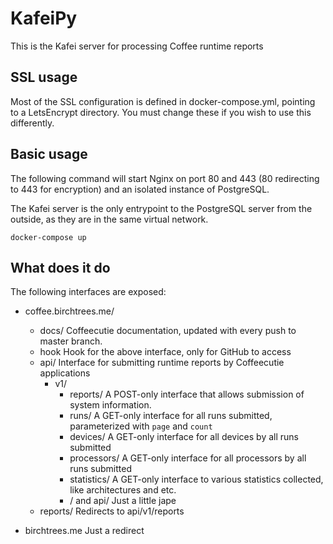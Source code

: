 # KafeiPy

This is the Kafei server for processing Coffee runtime reports

## SSL usage

Most of the SSL configuration is defined in docker-compose.yml, pointing to a LetsEncrypt directory.
You must change these if you wish to use this differently.

## Basic usage

The following command will start Nginx on port 80 and 443 (80 redirecting to 443 for encryption) and an isolated instance of PostgreSQL.

The Kafei server is the only entrypoint to the PostgreSQL server from the outside, as they are in the same virtual network.

    docker-compose up

## What does it do

The following interfaces are exposed:

 - coffee.birchtrees.me/
   - docs/
     Coffeecutie documentation, updated with every push to master branch.
   - hook
     Hook for the above interface, only for GitHub to access
   - api/
     Interface for submitting runtime reports by Coffeecutie applications
     - v1/
       - reports/
         A POST-only interface that allows submission of system information.
       - runs/
         A GET-only interface for all runs submitted, parameterized with `page` and `count`
       - devices/
         A GET-only interface for all devices by all runs submitted
       - processors/
         A GET-only interface for all processors by all runs submitted
       - statistics/
         A GET-only interface to various statistics collected, like architectures and etc.
       - / and api/
         Just a little jape
   - reports/
     Redirects to api/v1/reports

 - birchtrees.me
   Just a redirect
